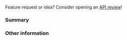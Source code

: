 Feature request or idea? Consider opening an [API review](https://github.com/stripe/react-stripe-elements/tree/master/.github/API_REVIEW.md)!

<!--
react-stripe-elements is a thin wrapper around Stripe.js and Stripe
Elements for React. Please only file issues here that you believe
represent bugs with react-stripe-elements, not Stripe.js itself.

If you're having general trouble with Stripe.js or your Stripe integration,
please reach out to us using the form at https://support.stripe.com/email or
come chat with us at #stripe on freenode. We're very proud of our level of
service, and we're more than happy to help you out with your integration.
-->


### Summary

<!-- For bug reports, include detailed steps to reproduce or a minimal reproduction of the issue (You can even start from this JSFiddle: https://jsfiddle.net/g9rm5qkt/) -->


### Other information

<!-- For visual issues, include screenshots! -->

<!-- Is this specific to one browser, or does it happen in multiple browsers? -->

